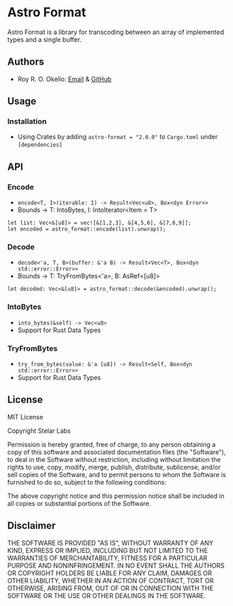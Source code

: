 # Astro Format

Astro Format is a library for transcoding between an array of implemented types and a single buffer.

## Authors

- Roy R. O. Okello: [Email](mailto:royokello@protonmail.com) & [GitHub](https://github.com/royokello)

## Usage

### Installation

- Using Crates by adding `astro-format = "2.0.0"` to `Cargo.toml` under `[dependencies]`

## API

### Encode

- `encode<T, I>(iterable: I) -> Result<Vec<u8>, Box<dyn Error>>`
- Bounds -> T: IntoBytes, I: IntoIterator<Item = T>

```
let list: Vec<&[u8]> = vec![&[1,2,3], &[4,5,6], &[7,8,9]];
let encoded = astro_format::encode(list).unwrap();
```

### Decode

- `decode<'a, T, B>(buffer: &'a B) -> Result<Vec<T>, Box<dyn std::error::Error>>`
- Bounds -> T: TryFromBytes<'a>, B: AsRef<[u8]>

```
let decoded: Vec<&[u8]> = astro_format::decode(&encoded).unwrap();
```

### IntoBytes

- `into_bytes(&self) -> Vec<u8>`
- Support for Rust Data Types

### TryFromBytes

- `try_from_bytes(value: &'a [u8]) -> Result<Self, Box<dyn std::error::Error>>`
- Support for Rust Data Types

## License

MIT License

Copyright Stelar Labs

Permission is hereby granted, free of charge, to any person obtaining a copy
of this software and associated documentation files (the "Software"), to deal
in the Software without restriction, including without limitation the rights
to use, copy, modify, merge, publish, distribute, sublicense, and/or sell
copies of the Software, and to permit persons to whom the Software is
furnished to do so, subject to the following conditions:

The above copyright notice and this permission notice shall be included in all
copies or substantial portions of the Software.

## Disclaimer

THE SOFTWARE IS PROVIDED "AS IS", WITHOUT WARRANTY OF ANY KIND, EXPRESS OR
IMPLIED, INCLUDING BUT NOT LIMITED TO THE WARRANTIES OF MERCHANTABILITY,
FITNESS FOR A PARTICULAR PURPOSE AND NONINFRINGEMENT. IN NO EVENT SHALL THE
AUTHORS OR COPYRIGHT HOLDERS BE LIABLE FOR ANY CLAIM, DAMAGES OR OTHER
LIABILITY, WHETHER IN AN ACTION OF CONTRACT, TORT OR OTHERWISE, ARISING FROM,
OUT OF OR IN CONNECTION WITH THE SOFTWARE OR THE USE OR OTHER DEALINGS IN THE
SOFTWARE.
